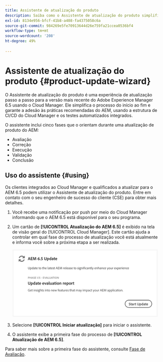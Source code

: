 ```yaml
---
title: Assistente de atualização do produto
description: Saiba como o Assistente de atualização do produto simplifica o processo completo de atualização do AEM no Cloud Manager.
exl-id: 8134e956-bfcf-41b8-a408-fa4375058c6a
source-git-commit: 984269e5fe70913644d26e759fa21ccea0536bf4
workflow-type: tm+mt
source-wordcount: '208'
ht-degree: 49%

---
```



# Assistente de atualização do produto {#product-update-wizard}

O Assistente de atualização do produto é uma experiência de atualização passo a passo para a versão mais recente do Adobe Experience Manager 6.5 usando o Cloud Manager. Ele simplifica o processo do início ao fim e garante a adesão às práticas recomendadas do AEM, usando a estrutura de CI/CD do Cloud Manager e os testes automatizados integrados.

O assistente inclui cinco fases que o orientam durante uma atualização de produto do AEM:

* Avaliação
* Correção
* Execução
* Validação
* Conclusão

## Uso do assistente {#using}

Os clientes integrados ao Cloud Manager e qualificados a atualizar para o AEM 6.5 podem utilizar o Assistente de atualização do produto. Entre em contato com o seu engenheiro de sucesso do cliente (CSE) para obter mais detalhes.

1. Você recebe uma notificação por push por meio do Cloud Manager informando que o AEM 6.5 está disponível para o seu programa.

1. Um cartão de **[!UICONTROL Atualização do AEM 6.5]** é exibido na tela de visão geral do [!UICONTROL Cloud Manager]. Este cartão ajuda a controlar em qual fase do processo de atualização você está atualmente e informa você sobre a próxima etapa a ser realizada.

   ![Atualizar o cartão do assistente](/help/assets/Start-Update.png)

1. Selecione **[!UICONTROL Iniciar atualização]** para iniciar o assistente.

1. O assistente exibe a primeira fase do processo de **[!UICONTROL Atualização de AEM 6.5]**.

Para saber mais sobre a primeira fase do assistente, consulte [Fase de Avaliação](/help/product-update-wizard/evaluation.md).

